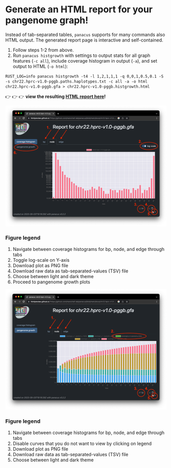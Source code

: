 # Generate an HTML report for your pangenome graph!

Instead of tab-separated tables, `panacus` supports for many commands also HTML output. The generated report page is interactive and self-contained. 

1. Follow steps 1-2 from above.
2. Run `panacus histgrowth` with settings to output stats for all graph features (`-c all`), include coverage histogram in output (`-a`), and set
   output to HTML (`-o html`):
```shell
RUST_LOG=info panacus histgrowth -t4 -l 1,2,1,1,1 -q 0,0,1,0.5,0.1 -S -s chr22.hprc-v1.0-pggb.paths.haplotypes.txt -c all -a -o html chr22.hprc-v1.0-pggb.gfa > chr22.hprc-v1.0-pggb.histgrowth.html
```

:point_right: :point_right: :point_right: **view the resulting [HTML report here](https://htmlpreview.github.io/?https://github.com/marschall-lab/panacus/blob/main/docs/chr22.hprc-v1.0-pggb.histgrowth.html)!**

![panacus report (coverage histogram) for chr22.hprc-v1.0-pggb.gfa](/docs/chr22.hprc-v1.0-pggb.report.histogram.logscale.highlight.png?raw=true "pangenome report of chr22.hprc-v1.0-pggb.gfa showing coverage histogram in logsacle")

### Figure legend
1. Navigate between coverage histograms for bp, node, and edge through tabs 
2. Toggle log-scale on Y-axis
3. Download plot as PNG file
4. Download raw data as tab-separated-values (TSV) file
5. Choose between light and dark theme
6. Proceed to pangenome growth plots

![panacus report (pangenome growth) for chr22.hprc-v1.0-pggb.gfa](/docs/chr22.hprc-v1.0-pggb.report.growth.disabled.highlight.png?raw=true "pangenome report of chr22.hprc-v1.0-pggb.gfa showing pangenome growth plots with disabled curves")

### Figure legend
1. Navigate between coverage histograms for bp, node, and edge through tabs 
2. Disable curves that you do not want to view by clicking on legend
3. Download plot as PNG file
4. Download raw data as tab-separated-values (TSV) file
5. Choose between light and dark theme

